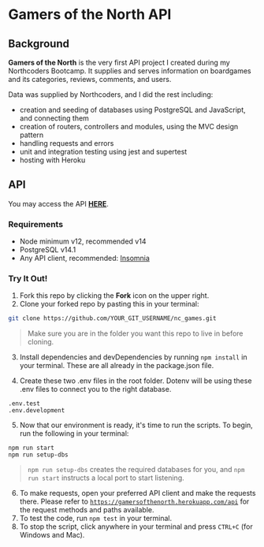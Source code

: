 # Gamers of the North API

## Background

**Gamers of the North** is the very first API project I created during my Northcoders Bootcamp. It supplies and serves information on boardgames and its categories, reviews, comments, and users.

Data was supplied by Northcoders, and I did the rest including:

- creation and seeding of databases using PostgreSQL and JavaScript, and connecting them
- creation of routers, controllers and modules, using the MVC design pattern
- handling requests and errors
- unit and integration testing using jest and supertest
- hosting with Heroku

## API

You may access the API [**HERE**](https://gamersofthenorth.herokuapp.com/api).

### Requirements

- Node minimum v12, recommended v14
- PostgreSQL v14.1
- Any API client, recommended: [Insomnia](https://insomnia.rest/download)

### Try It Out!

1. Fork this repo by clicking the **Fork** icon on the upper right.
2. Clone your forked repo by pasting this in your terminal:

```zsh
git clone https://github.com/YOUR_GIT_USERNAME/nc_games.git
```

> Make sure you are in the folder you want this repo to live in before cloning.

3. Install dependencies and devDependencies by running `npm install` in your terminal. These are all already in the package.json file.

4. Create these two .env files in the root folder. Dotenv will be using these .env files to connect you to the right database.

```
.env.test
.env.development
```

5. Now that our environment is ready, it's time to run the scripts. To begin, run the following in your terminal:

```
npm run start
npm run setup-dbs
```

> `npm run setup-dbs` creates the required databases for you, and `npm run start` instructs a local port to start listening.

6.  To make requests, open your preferred API client and make the requests there. Please refer to [`https://gamersofthenorth.herokuapp.com/api`](https://gamersofthenorth.herokuapp.com/api) for the request methods and paths available.
7.  To test the code, run `npm test` in your terminal.
8.  To stop the script, click anywhere in your terminal and press `CTRL+C` (for Windows and Mac).

